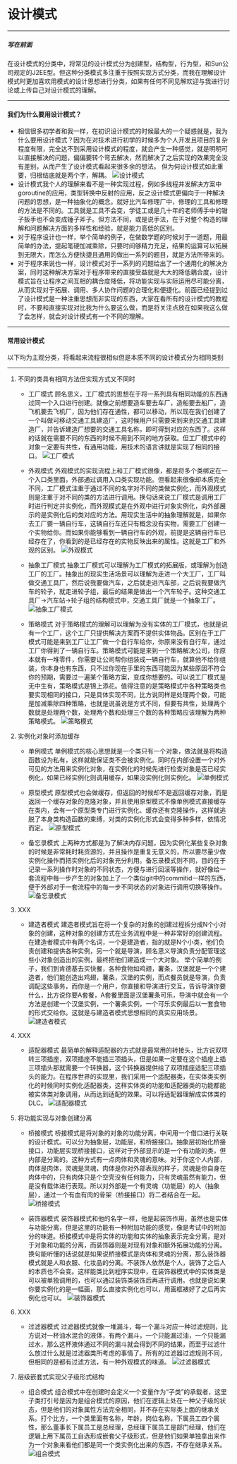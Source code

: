 # 设计模式
---
##### 写在前面
在设计模式的分类中，将常见的设计模式分为创建型，结构型，行为型，和Sun公司规定的J2EE型。但这种分类模式多注重于按照实现方式分类，而我在理解设计模式时更加喜欢用模式的设计思想进行分类，如果有任何不同见解欢迎与我进行讨论或上传自己对设计模式的理解。

---
#### 我们为什么要用设计模式？
- 相信很多初学者和我一样，在初识设计模式的时候最大的一个疑惑就是，我为什么要用设计模式？因为在对技术进行初学的时候多为个人开发且项目的复杂程度有限，完全达不到采用设计模式的程度，就会产生一种感觉，就是明明可以直接解决的问题，偏偏要转个弯去解决，然而解决了之后实现的效果完全没有差别，从而产生了设计模式看起来很多余的想法。
但为何设计模式如此重要，归根结底就是两个字，解耦。
![设计模式](./img/设计模式.gif)
- 设计模式我个人的理解来看不是一种实现过程，例如多线程并发解决方案中goroutine的应用，类型转换中反射的应用，反之设计模式更偏向于一种解决问题的思想，是一种抽象化的概念。就好比汽车修理厂中，修理的工具和修理的方法是不同的。工具就是工具不会变，学徒工或是几十年的老师傅手中的钳子扳手也不会变成锤子斧子。但方法不同，或是说手法，在于对整个构造的理解和问题解决方面的多样性和经验，就是能力高低的区别。
- 对于程序设计也一样，举个简单的例子，在做数学题的时候对于一道题，用最简单的办法，提起笔硬加减乘除，只要时间够精力充足，结果的运算可以拓展到无限大，而怎么方便快捷且通用的做出一系列的题目，就是方法所带来的。
- 对于程序来说也一样，设计模式对于一系列的问题给出了一个通用化的解决方案，同时这种解决方案对于程序带来的直接受益就是大大的降低耦合度，设计模式旨在让程序之间互相的耦合度降低，将功能实现与实际运用尽可能分离，从而实现对于拓展、调用、多人协作问题的合理化和便捷化。前面已经提到过了设计模式是一种注重思想而非实现的东西，大家在看所有的设计模式的教程时，不要和直接实现对比我为什么要这么做，而是将关注点放在如果我这么做了会怎样，就会对设计模式有一个不同的理解。

---
#### 常用设计模式
以下均为主观分类，将看起来流程很相似但是本质不同的设计模式分为相同类别

---
1. 不同的类具有相同方法但实现方式又不同时
	- 工厂模式
	  顾名思义，工厂模式的思想在于将一系列具有相同功能的东西通过同一个入口进行创建。就像之前想要造车要去车厂，造船要去船厂，造飞机要去飞机厂，因为他们存在通性，都可以移动，所以现在我们创建了一个叫做可移动交通工具建造厂，这时候用户只需要来到来到交通工具建造厂，并告诉建造厂想要的交通工具名称，即可得到对应的东西了。这样的话就在需要不同的东西的时候不用到不同的地方获取。但工厂模式中的对象一定要有共性，有通用功能，用技术的语言讲就是实现了相同的接口。
	  ![工厂模式](./img/工厂模式.png)
	
	- 外观模式
	  外观模式的实现流程上和工厂模式很像，都是将多个类绑定在一个入口类里面，外部通过调用入口类实现功能。但看起来很像却本质完全不同，工厂模式注重于通过不同的名字对不同的类做实例化，而外观模式则是注重于对不同的类的方法进行调用。换句话来说工厂模式是调用工厂时进行判定并实例化，而外观模式是在外观中进行对象实例化，向外部展示的是实例化后的类对应的方法。用现实生活中的抽象理解就是，如果你去工厂要一辆自行车，这辆自行车还只有概念没有实物，需要工厂创建一个实物给你。而如果你能够看到一辆自行车的外观，前提是这辆自行车已经存在了，你看到的是已经存在的实物反映出来的属性。这就是工厂和外观的区别。
	  ![外观模式](./img/外观模式.png)
	
	- 抽象工厂模式
	  抽象工厂模式可以理解为工厂模式的拓展版，或理解为创造工厂的工厂。抽象出的现实生活场景可以理解为走进一个大工厂，工厂叫做交通工具厂，然后说我要做汽车，之后就走进汽车部，之后说我要做汽车的轮子，就走进轮子组，最后的结果是做出一个汽车轮子。这种交通工具厂->汽车站->轮子组的结构模式中，交通工具厂就是一个抽象工厂。
	![抽象工厂模式](./img/抽象工厂模式.png)
	
	- 策略模式
	  对于策略模式的理解可以理解为没有实体的工厂模式，也就是说有一个工厂，这个工厂只提供解决方案而不提供实体物品。区别在于工厂模式可能是来到工厂让工厂做一个自行车给你，你原来没有自行车，通过工厂你得到了一辆自行车。策略模式可能是来到一个策略解决公司，你原本就有一堆零件，你需要让公司帮你组装成一辆自行车，就算他不给你组装，你本身也有东西，只不过你现在手里的东西可能因为某些原因不符合你的预期，需要过一遍某个策略方案，变成你想要的。可以说工厂模式是无中生有，策略模式是锦上添花。值得注意的是策略模式中各种策略类也要实现相同的接口，只是具体实现不同，比方说同样是处理两个数，可能是加减乘除四种策略，也就是说虽说是方式不同，但要有共性，处理两个数就是处理两个数，处理两个数和处理三个数的各种策略应该理解为两种策略模式。
	  ![策略模式](./img/策略模式.png)
	
2. 实例化对象时添加缓存
	- 单例模式
	  单例模式的核心思想就是一个类只有一个对象，做法就是将构造函数设为私有，这样就能保证类不会被实例化。同时在内部设置一个对外可见的方法用来实例化对象，在实例化的时候先进行检查对象是否已经实例化，如果已经实例化则调用缓存，如果没实例化则实例化。
	  ![单例模式](./img/单例模式.png)
	  
	- 原型模式
	  原型模式也会做缓存，但返回的时候却不是返回缓存对象，而是返回一个缓存对象的克隆对象，并且使用原型模式不像单例模式直接缓存在类内，会有一个原型类专门进行实例化、缓存还有克隆操作，这样就逃脱了本身类构造函数的束缚，对类的实例化形式会变得多种多样，依情况而定。
	  ![原型模式](./img/原型模式.png)
	  
	- 备忘录模式
	  上两种方式都是为了解决内存问题，因为实例化某些复杂对象的时候是非常耗时耗资源的，并且操作是重复无意义的，所以要尽量少做实例化操作而把实例化后的对象充分利用。备忘录模式则不同，目的在于记录一系列操作时对象的不同状态，方便与进行回滚等操作，就好像给一套流程中每一步产生的对象加上了一个类似git中的commitid一样的东西，便于外部对于一套流程中的每一步不同状态的对象进行调用切换等操作。
	  ![备忘录模式](./img/备忘录模式.png)

3. XXX
	- 建造者模式
	  建造者模式旨在将一个复杂的对象的创建过程拆分成N个小对象的创建，这种对象的创建方式在业务流程中是一种非常好的创建流程。在建造者模式中有两个名词，一个是建造者，指的就是N个小类，他们负责创建和提供各种实例，另一个就是导演，顾名思义导演负责分配管理这些小对象创造出的实例，最终把他们建造成一个大对象。
	  举个简单的例子，我们到肯德基去买快餐，各种食物如鸡翅，薯条，汉堡就是一个个建造者，他们能创造出鸡翅，薯条，汉堡的实例，而点餐员就是导演，负责调配这些事务，而你是一个用户，你直接和导演进行交互，告诉导演你要什么，比方说你要A套餐，A套餐里面是汉堡薯条可乐，导演中就会有一个方法是创建一个汉堡实例，一个薯条实例，一个可乐实例最后以一套食物的形式交给你。这就是与建造者模式思想相同的真实应用场景。
	  ![建造者模式](./img/建造者模式.png)
	
4. XXX
	- 适配器模式
	  最简单的解释适配器的方式就是最常用的转接头，比方说双项转三项插座，双项插座不能插三项插头，但是如果一定要在这个插座上插三项插头那就需要一个转换器，这个转换器提供给了双项插座适配三项插头的能力。在程序世界的实现里，我们采用一个适配器类，在实体类实例化的时候同时实例化适配器类，这样实体类的功能和适配器类的功能都能被实体类对象调用，从而达到适配的效果。可以将适配器理解成实体类的DLC。
	  ![适配器模式](./img/适配器模式.png)

5. 将功能实现与对象创建分离
	- 桥接模式
	  桥接模式是将对象的对象的功能分离，中间用一个借口进行关联的设计模式。可以分为抽象层，功能层，和桥接接口。抽象层初始化桥接接口，功能层实现桥接接口，这样对于外部显示的是一个有功能的类，但内部是分离的。这种方式有一点肉体和灵魂的意味。对于你这个人内部，肉体是肉体，灵魂是灵魂，肉体是你对外部表现的样子，灵魂是你自身在肉体中的，只有肉体只是个空壳没有任何能力，只有灵魂虽然有能力，但是没有载体进行表现。所以对外部是一个有灵魂（功能层）的人（抽象层），通过一个有血有肉的骨架（桥接接口）将二者结合在一起。
	  ![桥接模式](./img/桥接模式.png)
	  
	- 装饰器模式
	  装饰器模式和他的名字一样，他是起装饰作用，虽然也是实体与功能分离，但是这里的功能有一种附加功能的感觉，像是考试中的附加分的味道。桥接模式中是将实体的功能和实体的抽象表示完全分离，是对于对象和功能的分离，而装饰器则是对现有对象和额外拓展功能的分离。换句能听懂的话说就是如果说桥接模式是肉体和灵魂的分离，那么装饰器模式就是人和衣服、化妆品的分离。不装饰人依然是个人，装饰了之后人的本质也不会变。这样能类比到程序实现中，在装饰器模式中的实体类是可以被单独调用的，也可以通过装饰类装饰后再进行调用。也就是说如果你要实例化的是一幅画，那么直接实例化也可以，用画框裱好了之后再实例化也可以。
	  ![装饰器模式](./img/装饰器模式.png)
	
6. XXX
	- 过滤器模式
	  过滤器模式就像一堆漏斗，每一个漏斗对应一种过滤规则，比方说对一杯油水混合的液体，有两个漏斗，一个只能漏过油，一个只能漏过水，那么这杯液体通过不同的漏斗就会得到不同的结果，而至于过滤什么放过什么就是过滤器类所考虑的事情了。所有的过滤器过滤规则不同，但相同的是都有过滤方法，有一种外观模式的味道。
	  ![过滤器模式](./img/过滤器模式.png)
	
7. 层级嵌套式实现父子级形式结构
	- 组合模式
	  组合模式中在创建时会定义一个变量作为“子类”的承载者，这里子类打引号是因为是组合模式的原因，他们在逻辑上处在一种父子级的状态，但是他们的对象属性方法完全相同，并不存在实际类上面的继承关系。打个比方，一个类里面有名称，年龄，岗位名称，下属员工四个属性，那么董事长下属员工是总经理，总经理下属员工是部门经理，他们在逻辑上用下属员工自选形成嵌套父子级形式，但是他们如果单独拿出来作为一个对象来看他们都是同一个类实例化出来的东西，不存在继承关系。
	  ![组合模式](./img/组合模式.png)